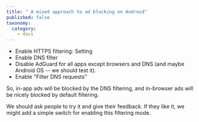 ```yaml
---
title: " A mixed approach to ad blocking on Android"
published: false
taxonomy:
  category:
    - docs
---
```


- Enable HTTPS filtering: Setting
- Enable DNS filter
- Disable AdGuard for all apps except browsers and DNS (and maybe Android OS -- we should test it).
- Enable "Filter DNS requests"

So, in-app ads will be blocked by the DNS filtering, and in-browser ads will be nicely blocked by default filtering.

We should ask people to try it and give their feedback. If they like it, we might add a simple switch for enabling this filtering mode.
